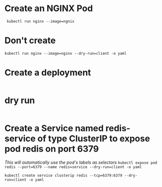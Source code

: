 # Create an NGINX Pod
``` kubectl run nginx --image=ngnix```
# Don't create 
```kubectl run nginx --image=nginx --dry-run=client -o yaml```
# Create a deployment
```kubectl create deployment --image=nginx nginx
```
# dry run
```kubectl create deployment --image=nginx nginx --dry-run=client -o yaml > outfile.yaml
```

# Create a Service named redis-service of type ClusterIP to expose pod redis on port 6379
*This will automatically use the pod's labels as selectors*
```kubectl expose pod redis --port=6379 --name redis=service --dry-run=client -o yaml```

```kubectl create service clusterip redis --tcp=6379:6379 --dry-run=client -o yaml```


